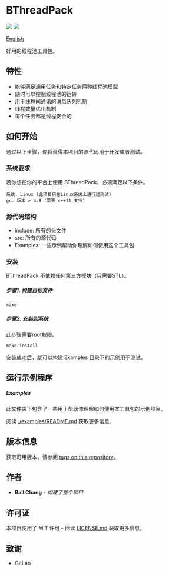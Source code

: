 # BThreadPack #
[![](https://gitlab.com/zhangbolily/bthreadpack/badges/master/pipeline.svg)](https://gitlab.com/zhangbolily/bthreadpack/commits/master)
[![](https://gitlab.com/zhangbolily/bthreadpack/badges/master/coverage.svg)](https://gitlab.com/zhangbolily/bthreadpack/commits/master)

[English](./README.md)

好用的线程池工具包。

## 特性
- 能够满足通用任务和特定任务两种线程池模型
- 随时可以控制线程池的运转
- 用于线程间通讯的消息队列机制
- 线程数量优化机制
- 每个任务都是线程安全的

## 如何开始

通过以下步骤，你将获得本项目的源代码用于开发或者测试。

### 系统要求

若你想在你的平台上使用 BThreadPack，必须满足以下条件。
```
系统: Linux (此项目只在Linux系统上进行过测试)
gcc 版本 > 4.8 (需要 c++11 支持)
```

### 源代码结构
- include: 所有的头文件
- src: 所有的源代码
- Examples: 一些示例帮助你理解如何使用这个工具包

### 安装

BThreadPack 不依赖任何第三方模块（只需要STL）。

##### 步骤1. 构建目标文件

```
make
```

##### 步骤2. 安装到系统

此步骤需要root权限。

```
make install
```

安装成功后，就可以构建 Examples 目录下的示例用于测试。

## 运行示例程序

##### Examples

此文件夹下包含了一些用于帮助你理解如何使用本工具包的示例项目。

阅读 [./examples/README.md](./examples/README.md) 获取更多信息。

## 版本信息

获取可用版本，请参阅 [tags on this repository](https://gitlab.com/zhangbolily/bthreadpack/tags)。

## 作者

* **Ball Chang** - *构建了整个项目*

## 许可证

本项目使用了 MIT 许可 - 阅读 [LICENSE.md](LICENSE.md) 获取更多信息。

## 致谢

* GitLab
